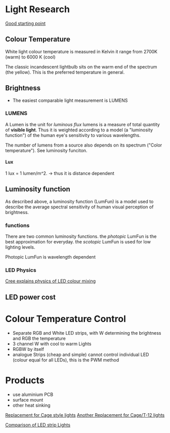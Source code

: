 # Light Research
[Good starting point](http://www.ecolocityled.com/category/led_tutorials)


## Colour Temperature
White light colour temperature is measured in Kelvin
it range from 2700K (warm) to 6000 K (cool)

The classic incandescent lightbulb sits on the warm end of the spectrum (the yellow).
This is the preferred temperature in general.

## Brightness
- The easiest comparable light measurement is LUMENS
### LUMENS
A Lumen is the unit for _luminous flux_
lumens is a measure of total quantity of **visible light**.
Thus it is weighted according to a model (a "luminosity function") of the human eye's sensitivity to various wavelengths.

The number of lumens from a source also depends on its spectrum ("Color temperature"). See luminosity funciton.
#### Lux
1 lux = 1 lumen/m^2. ->
thus it is distance dependent


## Luminosity function
As described above, a luminosity function (LumFun) is a model used to describe the average spectral sensitivity of human visual perception of brightness.

### functions
There are two common luminosity functions.
the _photopic_ LumFun is the best approximation for everyday.
the _scotopic_ LumFun is used for low lighting levels.

Photopic LumFun is wavelength dependent

### LED Physics
[Cree explains physics of LED colour mixing](http://www.cree.com/led-components/media/documents/LED_color_mixing.pdf)

## LED power cost


# Colour Temperature Control
- Separate RGB and White LED strips, with W determining the brightness and RGB the temperature
- 3 channel W with cool to warm Lights
- RGBW by itself
- analogue Strips (cheap and simple) cannot control individual LED (colour equal for all LEDs), this is the PWM method



# Products
- use aluminium PCB
- surface mount
- other heat sinking

[Replacement for Cage style lights](http://independenceled.com/led-fixture-products-landing-page-2/)
[Another Replacement for Cage/T-12 lights](http://www.ecolocityled.com/product/mega-lux-white-led-strip/led_strip_light_tape)

[Comparison of LED strip Lights](http://cdn.ecolocityled.com/downloads/Ecolocity-led-strip-comparison_web.pdf)
